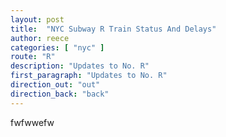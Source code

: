 ```yaml
---
layout: post
title:  "NYC Subway R Train Status And Delays"
author: reece
categories: [ "nyc" ]
route: "R"
description: "Updates to No. R"
first_paragraph: "Updates to No. R"
direction_out: "out"
direction_back: "back"
---
```


fwfwwefw
